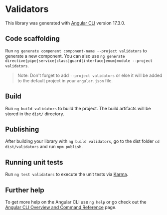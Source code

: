 # Validators

This library was generated with [Angular CLI](https://github.com/angular/angular-cli) version 17.3.0.

## Code scaffolding

Run `ng generate component component-name --project validators` to generate a new component. You can also use `ng generate directive|pipe|service|class|guard|interface|enum|module --project validators`.
> Note: Don't forget to add `--project validators` or else it will be added to the default project in your `angular.json` file. 

## Build

Run `ng build validators` to build the project. The build artifacts will be stored in the `dist/` directory.

## Publishing

After building your library with `ng build validators`, go to the dist folder `cd dist/validators` and run `npm publish`.

## Running unit tests

Run `ng test validators` to execute the unit tests via [Karma](https://karma-runner.github.io).

## Further help

To get more help on the Angular CLI use `ng help` or go check out the [Angular CLI Overview and Command Reference](https://angular.io/cli) page.

